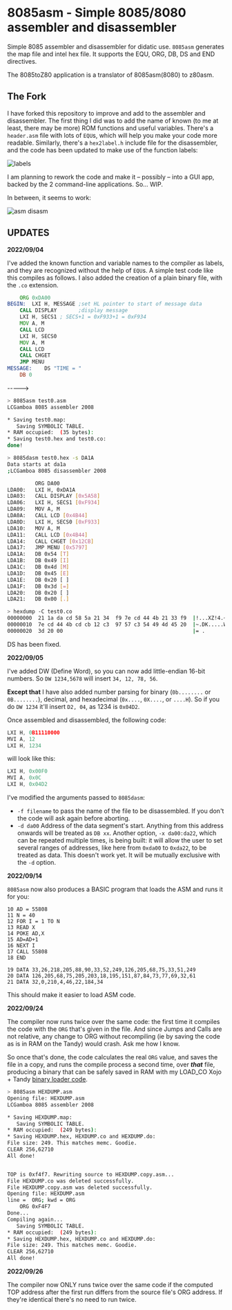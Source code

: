 # 8085asm - Simple 8085/8080 assembler and disassembler

Simple 8085 assembler and disassembler for didatic use. `8085asm` generates the map file and intel hex file. It supports the EQU, ORG, DB, DS and END directives.

The 8085toZ80 application is a translator of 8085asm(8080) to z80asm.

## The Fork

I have forked this repository to improve and add to the assembler and disassembler. The first thing I did was to add the name of known (to me at least, there may be more) ROM functions and useful variables. There's a `header.asm` file with lots of `EQU`s, which will help you make your code more readable. Similarly, there's a `hex2label.h` include file for the disassembler, and the code has been updated to make use of the function labels:

![labels](img/labels.png)

I am planning to rework the code and make it – possibly – into a GUI app, backed by the 2 command-line applications. So... WIP.

In between, it seems to work:

![asm disasm](img/asm_dasm.png)

## UPDATES

**2022/09/04**

I've added the known function and variable names to the compiler as labels, and they are recognized without the help of `EQU`s. A simple test code like this compiles as follows. I also added the creation of a plain binary file, with the `.co` extension.

```asm
	ORG 0xDA00
BEGIN:	LXI H, MESSAGE ;set HL pointer to start of message data
	CALL DISPLAY       ;display message
	LXI H, SECS1 ; SECS+1 = 0xF933+1 = 0xF934
	MOV A, M
	CALL LCD
	LXI H, SECS0
	MOV A, M
	CALL LCD
	CALL CHGET
	JMP MENU
MESSAGE:	DS "TIME = "
	DB 0
```
----->

```bash
> 8085asm test0.asm
LCGamboa 8085 assembler 2008

* Saving test0.map:
   Saving SYMBOLIC TABLE.
* RAM occupied:  (35 bytes):
* Saving test0.hex and test0.co:
done!

> 8085dasm test0.hex -s DA1A
Data starts at da1a
;LCGamboa 8085 disassembler 2008

         ORG DA00
LDA00:   LXI H, 0xDA1A
LDA03:   CALL DISPLAY [0x5A58]
LDA06:   LXI H, SECS1 [0xF934]
LDA09:   MOV A, M 
LDA0A:   CALL LCD [0x4B44]
LDA0D:   LXI H, SECS0 [0xF933]
LDA10:   MOV A, M 
LDA11:   CALL LCD [0x4B44]
LDA14:   CALL CHGET [0x12CB]
LDA17:   JMP MENU [0x5797]
LDA1A:   DB 0x54 [T]
LDA1B:   DB 0x49 [I]
LDA1C:   DB 0x4d [M]
LDA1D:   DB 0x45 [E]
LDA1E:   DB 0x20 [ ]
LDA1F:   DB 0x3d [=]
LDA20:   DB 0x20 [ ]
LDA21:   DB 0x00 [.]

> hexdump -C test0.co
00000000  21 1a da cd 58 5a 21 34  f9 7e cd 44 4b 21 33 f9  |!...XZ!4.~.DK!3.|
00000010  7e cd 44 4b cd cb 12 c3  97 57 c3 54 49 4d 45 20  |~.DK.....W.TIME |
00000020  3d 20 00                                          |= .             |
```

DS has been fixed.

**2022/09/05**

I've added DW (Define Word), so you can now add little-endian 16-bit numbers. So `DW 1234,5678` will insert `34, 12, 78, 56`.

**Except that** I have also added number parsing for binary (`0b........` or `0B........`), decimal, and hexadecimal (`0x....`, `0X....`, or `....H`). So if you do `DW 1234` it'll insert `D2, 04`, as 1234 is `0x04D2`.

Once assembled and disassembled, the following code:

```asm
LXI H, 0B11110000
MVI A, 12
LXI H, 1234
```

will look like this:
 
```asm
LXI H, 0x00F0
MVI A, 0x0C
LXI H, 0x04D2
```

I've modified the arguments passed to `8085dasm`:

* `-f filename` to pass the name of the file to be disassembled. If you don't the code will ask again before aborting.
* `-d da00` Address of the data segment's start. Anything from this address onwards will be treated as `DB xx`.
Another option, `-x da00:da22`, which can be repeated multiple times, is being built: it will allow the user to set several ranges of addresses, like here from `0xda00` to `0xda22`, to be treated as data. This doesn't work yet. It will be mutually exclusive with the `-d` option.

**2022/09/14**

`8085asm` now also produces a BASIC program that loads the ASM and runs it for you:

```BASIC
10 AD = 55808
11 N = 40
12 FOR I = 1 TO N
13 READ X
14 POKE AD,X
15 AD=AD+1
16 NEXT I
17 CALL 55808
18 END

19 DATA 33,26,218,205,88,90,33,52,249,126,205,68,75,33,51,249
20 DATA 126,205,68,75,205,203,18,195,151,87,84,73,77,69,32,61
21 DATA 32,0,210,4,46,22,184,34
```

This should make it easier to load ASM code.

**2022/09/24**

The compiler now runs twice over the same code: the first time it compiles the code with the `ORG` that's given in the file. And since Jumps and Calls are not relative, any change to ORG without recompiling (ie by saving the code as is in RAM on the Tandy) would crash. Ask me how I know.

So once that's done, the code calculates the real `ORG` value, and saves the file in a copy, and runs the compile process a second time, over ***that*** file, producing a binary that can be safely saved in RAM with my LOAD_CO Xojo + Tandy [binary loader code](https://github.com/Kongduino/Load_CO).

```bash
> 8085asm HEXDUMP.asm
Opening file: HEXDUMP.asm
LCGamboa 8085 assembler 2008

* Saving HEXDUMP.map:
   Saving SYMBOLIC TABLE.
* RAM occupied:  (249 bytes):
* Saving HEXDUMP.hex, HEXDUMP.co and HEXDUMP.do:
File size: 249. This matches memc. Goodie.
CLEAR 256,62710
All done!


TOP is 0xf4f7. Rewriting source to HEXDUMP.copy.asm...
File HEXDUMP.co was deleted successfully.
File HEXDUMP.copy.asm was deleted successfully.
Opening file: HEXDUMP.asm
line = 	ORG; kwd = ORG
	ORG 0xF4F7
Done...
Compiling again...
   Saving SYMBOLIC TABLE.
* RAM occupied:  (249 bytes):
* Saving HEXDUMP.hex, HEXDUMP.co and HEXDUMP.do:
File size: 249. This matches memc. Goodie.
CLEAR 256,62710
All done!
```

**2022/09/26**

The compiler now ONLY runs twice over the same code if the computed TOP address after the first run differs from the source file's ORG address. If they're identical there's no need to run twice.
